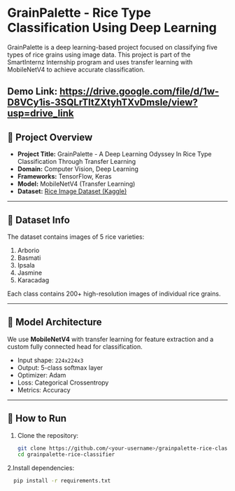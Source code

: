 # GrainPalette - Rice Type Classification Using Deep Learning

GrainPalette is a deep learning-based project focused on classifying five types of rice grains using image data. This project is part of the SmartInternz Internship program and uses transfer learning with MobileNetV4 to achieve accurate classification.

Demo Link: https://drive.google.com/file/d/1w-D8VCy1is-3SQLrTltZXtyhTXvDmsIe/view?usp=drive_link
---

## 📌 Project Overview

- **Project Title:** GrainPalette - A Deep Learning Odyssey In Rice Type Classification Through Transfer Learning  
- **Domain:** Computer Vision, Deep Learning  
- **Frameworks:** TensorFlow, Keras  
- **Model:** MobileNetV4 (Transfer Learning)  
- **Dataset:** [Rice Image Dataset (Kaggle)](https://www.kaggle.com/datasets/muratkokludataset/rice-image-dataset)

---

## 📂 Dataset Info

The dataset contains images of 5 rice varieties:
1. Arborio
2. Basmati
3. Ipsala
4. Jasmine
5. Karacadag

Each class contains 200+ high-resolution images of individual rice grains.

---

## 🧠 Model Architecture

We use **MobileNetV4** with transfer learning for feature extraction and a custom fully connected head for classification.

- Input shape: `224x224x3`
- Output: 5-class softmax layer
- Optimizer: Adam
- Loss: Categorical Crossentropy
- Metrics: Accuracy

---

## 🚀 How to Run

1. Clone the repository:
   ```bash
   git clone https://github.com/<your-username>/grainpalette-rice-classifier.git
   cd grainpalette-rice-classifier
2.Install dependencies:
```bash
  pip install -r requirements.txt
